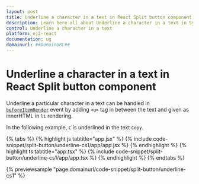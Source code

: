 ```yaml
---
layout: post
title: Underline a character in a text in React Split button component | Syncfusion
description: Learn here all about Underline a character in a text in Syncfusion React Split button component of Syncfusion Essential JS 2 and more.
control: Underline a character in a text 
platform: ej2-react
documentation: ug
domainurl: ##DomainURL##
---
```


# Underline a character in a text in React Split button component

Underline a particular character in a text can be handled in [`beforeItemRender`](https://ej2.syncfusion.com/react/documentation/api/split-button#beforeitemrender)  event by adding `<u>` tag in between the text and given as innerHTML in `li` rendering.

In the following example, `C` is underlined in the text `Copy`.

{% tabs %}
{% highlight js tabtitle="app.jsx" %}
{% include code-snippet/split-button/underline-cs1/app/app.jsx %}
{% endhighlight %}
{% highlight ts tabtitle="app.tsx" %}
{% include code-snippet/split-button/underline-cs1/app/app.tsx %}
{% endhighlight %}
{% endtabs %}

 {% previewsample "page.domainurl/code-snippet/split-button/underline-cs1" %}
